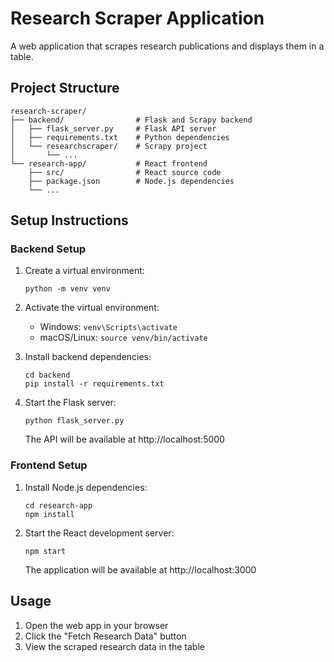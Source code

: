 # Research Scraper Application

A web application that scrapes research publications and displays them in a table.

## Project Structure
```
research-scraper/
├── backend/                # Flask and Scrapy backend
│   ├── flask_server.py     # Flask API server
│   ├── requirements.txt    # Python dependencies
│   └── researchscraper/    # Scrapy project
│       └── ...
└── research-app/           # React frontend
    ├── src/                # React source code
    ├── package.json        # Node.js dependencies
    └── ...
```

## Setup Instructions

### Backend Setup
1. Create a virtual environment:
   ```
   python -m venv venv
   ```

2. Activate the virtual environment:
   - Windows: `venv\Scripts\activate`
   - macOS/Linux: `source venv/bin/activate`

3. Install backend dependencies:
   ```
   cd backend
   pip install -r requirements.txt
   ```

4. Start the Flask server:
   ```
   python flask_server.py
   ```
   The API will be available at http://localhost:5000

### Frontend Setup
1. Install Node.js dependencies:
   ```
   cd research-app
   npm install
   ```

2. Start the React development server:
   ```
   npm start
   ```
   The application will be available at http://localhost:3000

## Usage
1. Open the web app in your browser
2. Click the "Fetch Research Data" button
3. View the scraped research data in the table